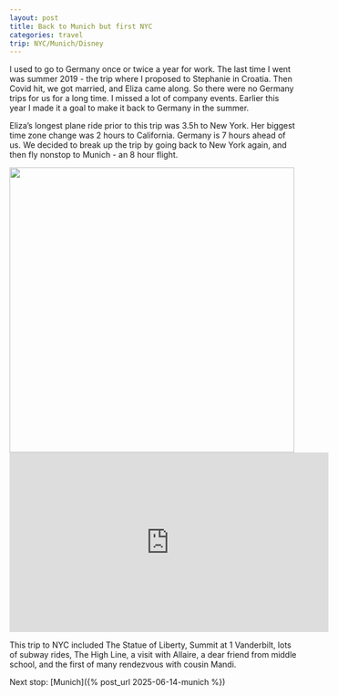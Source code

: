 ```yaml
---
layout: post
title: Back to Munich but first NYC
categories: travel
trip: NYC/Munich/Disney
---
```


I used to go to Germany once or twice a year for work.
The last time I went was summer 2019 - the trip where I proposed to Stephanie in Croatia.
Then Covid hit, we got married, and Eliza came along.
So there were no Germany trips for us for a long time.
I missed a lot of company events.
Earlier this year I made it a goal to make it back to Germany in the summer.

Eliza’s longest plane ride prior to this trip was 3.5h to New York.
Her biggest time zone change was 2 hours to California.
Germany is 7 hours ahead of us.
We decided to break up the trip by going back to New York again, and then fly nonstop to Munich - an 8 hour flight.

<img src="https://cvws.icloud-content.com/S/AXpk9txvWWjbERHRUiNDXoU3o1tr/IMG_6710.JPG?o=AvHt-XLOyDQKvxa5DZrIYBEOt9_ZhcNElB9J_LamoYF7&amp;v=1&amp;z=https%3A%2F%2Fp146-content.icloud.com%3A443&amp;x=1&amp;a=CAogCRmo8ZW2GLWbxhAulZ0QglFPeqFphGimKS5c5n5erYwSYxDs4rqpgDMY7PnNroAzIgEAUgQ3o1traiSwb5SujvyNTdIjcvHGchf64e9UkpRq7QyTxjTJbXfXUCm0sPNyJEJbfgK7gx_PAcg0ESe5a4K-w1G78Y_en37ioRB6jcnRCxuLdA&amp;e=1752444402&amp;r=e15daa2d-7500-4187-93f4-225a637280ba-4&amp;s=uq1ki6aytvuwbGanl3mENhDlAgE" style="width: 500px">

<iframe width="560" height="315" src="https://www.youtube.com/embed/ugL1HZKdtnA?si=2I-s2LbNMSNDrH7M" title="YouTube video player" frameborder="0" allow="accelerometer; autoplay; clipboard-write; encrypted-media; gyroscope; picture-in-picture; web-share" referrerpolicy="strict-origin-when-cross-origin" allowfullscreen></iframe>

This trip to NYC included The Statue of Liberty, Summit at 1 Vanderbilt, lots of subway rides, The High Line, a visit with Allaire, a dear friend from middle school, and the first of many rendezvous with cousin Mandi.

Next stop: [Munich]({% post_url 2025-06-14-munich %})

